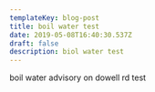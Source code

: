 ```yaml
---
templateKey: blog-post
title: boil water test
date: 2019-05-08T16:40:30.537Z
draft: false
description: biol water test
---
```

boil water advisory on dowell rd test
